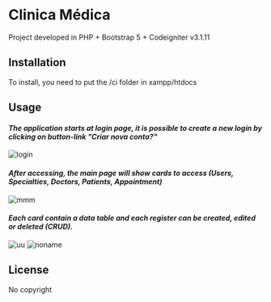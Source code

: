 # Clinica Médica
Project developed in PHP + Bootstrap 5 + Codeigniter v3.1.11

## Installation
To install, you need to put the /ci folder in xampp/htdocs

## Usage
#### _The application starts at login page, it is possible to create a new login by clicking on button-link "Criar nova conta?"_
![login](https://user-images.githubusercontent.com/43140076/144621731-7c4186cf-0f98-4ca8-90ad-4800d96df89c.png) 
<br>
#### _After accessing, the main page will show cards to access (Users, Specialties, Doctors, Patients, Appointment)_
![mmm](https://user-images.githubusercontent.com/43140076/144624415-11a6f488-dd56-4c6b-88fd-a4ea3f08948d.png)
<br>
#### _Each card contain a data table and each register can be created, edited or deleted (CRUD)._
![uu](https://user-images.githubusercontent.com/43140076/144624824-f79db652-7356-4a6f-a0e1-b6db6196b2c9.png)
![noname](https://user-images.githubusercontent.com/43140076/144625557-a8562bab-0ea9-445e-8d4f-fe12be10c815.png)


## License
No copyright

